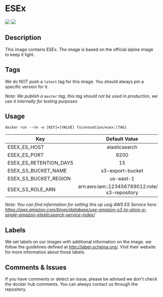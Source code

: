 # ESEx
[![](https://images.microbadger.com/badges/version/fxinnovation/esex.svg)](https://microbadger.com/images/fxinnovation/esex "Get your own version badge on microbadger.com") [![](https://images.microbadger.com/badges/image/fxinnovation/esex.svg)](https://microbadger.com/images/fxinnovation/esex "Get your own image badge on microbadger.com")
## Description
This image contains ESEx. The image is based on the official alpine image to keep it light.

## Tags
We do NOT push a `latest` tag for this image. You should always pin a specific version for it.

*Note: We publish a `master` tag, this tag should not be used in production, we use it internally for testing purposes*

## Usage
```
docker run --rm -e [KEY]=[VALUE] fxinnovation/esex:[TAG]
```
| Key | Default Value |
|-----|:-------------:|
| ESEX_ES_HOST | elasticsearch |
| ESEX_ES_PORT | 9200 |
| ESEX_ES_RETENTION_DAYS | 15 |
| ESEX_S3_BUCKET_NAME | s3-export-bucket |
| ESEX_S3_BUCKET_REGION | us-east-1 |
| ESEX_S3_ROLE_ARN | arn:aws:iam::123456789012:role/es-s3-repository |

*Note: You can find information for setting this up usig AWS ES Service here: https://aws.amazon.com/blogs/database/use-amazon-s3-to-store-a-single-amazon-elasticsearch-service-index/*

## Labels
We set labels on our images with additional information on the image. we follow the guidelines defined at http://label-schema.org/. Visit their website for more information about those labels.

## Comments & Issues
If you have comments or detect an issue, please be advised we don't check the docker hub comments. You can always contact us through the repository.
